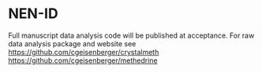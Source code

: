 # NEN-ID
Full manuscript data analysis code will be published at acceptance. 
For raw data analysis package and website see
https://github.com/cgeisenberger/crystalmeth
https://github.com/cgeisenberger/methedrine
